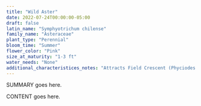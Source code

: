 ```yaml
---
title: "Wild Aster"
date: 2022-07-24T00:00:00-05:00
draft: false
latin_name: "Symphyotrichum chilense"
family_name: "Asteraceae"
plant_type: "Perennial"
bloom_time: "Summer"
flower_color: "Pink"
size_at_maturity: "1-3 ft"
water_needs: "None"
additional_characteristices_notes: "Attracts Field Crescent (Phyciodes campestris) butterfly."
---
```


SUMMARY goes here.

<!--more-->

CONTENT goes here.